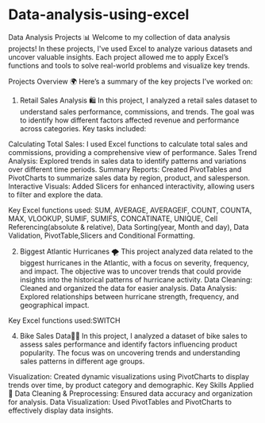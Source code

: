# Data-analysis-using-excel
Data Analysis Projects 📊
Welcome to my collection of data analysis projects! In these projects, I've used Excel to analyze various datasets and uncover valuable insights. Each project allowed me to apply Excel’s functions and tools to solve real-world problems and visualize key trends.

Projects Overview 🌍
Here’s a summary of the key projects I’ve worked on:

1. Retail Sales Analysis 🛍️
In this project, I analyzed a retail sales dataset to understand sales performance, commissions, and trends. The goal was to identify how different factors affected revenue and performance across categories.
Key tasks included:

Calculating Total Sales: I used Excel functions to calculate total sales and commissions, providing a comprehensive view of performance.
Sales Trend Analysis: Explored trends in sales data to identify patterns and variations over different time periods.
Summary Reports: Created PivotTables and PivotCharts to summarize sales data by region, product, and salesperson.
Interactive Visuals: Added Slicers for enhanced interactivity, allowing users to filter and explore the data.

Key Excel functions used: SUM, AVERAGE, AVERAGEIF, COUNT, COUNTA, MAX, VLOOKUP, SUMIF, SUMIFS, CONCATINATE, UNIQUE, Cell Referencing(absolute & relative), Data Sorting(year, Month and day), Data Validation, PivotTable,Slicers and Conditional Formatting.

2. Biggest Atlantic Hurricanes 🌪️
This project analyzed data related to the biggest hurricanes in the Atlantic, with a focus on severity, frequency, and impact. The objective was to uncover trends that could provide insights into the historical patterns of hurricane activity.
Data Cleaning: Cleaned and organized the data for easier analysis.
Data Analysis: Explored relationships between hurricane strength, frequency, and geographical impact.

Key Excel functions used:SWITCH


4. Bike Sales Data🚴‍♂️
In this project, I analyzed a dataset of bike sales to assess sales performance and identify factors influencing product popularity. The focus was on uncovering trends and understanding sales patterns in different age groups.

Visualization: Created dynamic visualizations using PivotCharts to display trends over time, by product category and demographic.
Key Skills Applied 🎯
Data Cleaning & Preprocessing: Ensured data accuracy and organization for analysis.
Data Visualization: Used PivotTables and PivotCharts to effectively display data insights.




